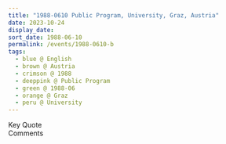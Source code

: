 ```yaml
---
title: "1988-0610 Public Program, University, Graz, Austria"
date: 2023-10-24
display_date: 
sort_date: 1988-06-10
permalink: /events/1988-0610-b
tags:
  - blue @ English
  - brown @ Austria
  - crimson @ 1988
  - deeppink @ Public Program
  - green @ 1988-06
  - orange @ Graz
  - peru @ University
---
```


<wave-list>
  <list-title color="green" width="75">Key Quote</list-title>
  <list-item color="BlanchedAlmond"  width="200"></list-item>
  <list-item color="Lavender"></list-item>
  <list-item color="BlanchedAlmond"></list-item>
</wave-list>

<br>

<wave-list>
  <list-title color="green" width="75">Comments</list-title>
  <list-item color="BlanchedAlmond"  width="200"></list-item>
  <list-item color="Lavender"></list-item>
  <list-item color="BlanchedAlmond"></list-item>
</wave-list>